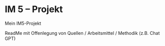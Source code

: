 # IM 5 – Projekt
 
Mein IM5-Projekt

ReadMe mit Offenlegung von Quellen / Arbeitsmittel / Methodik (z.B. Chat GPT)